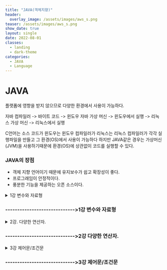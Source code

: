 ```yaml
---
title: "JAVA(객체지향)"
header:
  overlay_image: /assets/images/aws_s.png
teaser: /assets/images/aws_s.png
show_date: true
layout: single
date: 2022-08-01
classes:
  - landing
  - dark-theme
categories:
  - JAVA
  - Language
---
```


# JAVA

플랫폼에 영향을 받지 않으므로 다양한 환경에서 사용이 가능하다.

자바 컴파일러 -> 바이트 코드 -> 윈도우 자바 가상 머신 -> 윈도우에서 실행
                       -> 리눅스 가상 머신 -> 리눅스에서 실행


C언어는 소스 코드가 윈도우는 윈도우 컴파일러가 리눅스는 리눅스 컴파일러가 각각 실행파일을 만들고 그 환경(OS)에서 사용이 가능하다 하지만 JAVA같은 경우는 가상머신 (JVM)을 사용하기때문에 환경(OS)에 상관없이 코드를 실행할 수 있다.

### JAVA의 장점

- 객체 지향 언어이기 때문에 유지보수가 쉽고 확장성이 좋다.
- 프로그래임이 안정적이다.
- 풍분한 기능을 제공하는 오픈 소스이다.



<details>
<summary> 1강 변수와 자료형 </summary>
<div markdown="1">

### 컴퓨터에서 데이터 표현
- 컴퓨터는 0과 1로만 데이터를 저장 한다.
    - bit(비트) : 컴퓨터가 표현하는 데이터의 최소 단위로 2진수 하나의 값을 저장할 수 있는 메모리 크기
    - byte(바이트) : 1byte = 8bit

### 0과 1의 표현 - 2진수
- 컴퓨터는 0과 1로 자료를 표현한다. 따라서 숫자나 문자도 0과 1의 조합으로 표현된다.

### 음의 정수 표현방법
- 정수의 가장 왼쪽에 존재하는 비트는 부호비트 
    - MSB(Most Significant Bit) 가장 중요한 비트
- 음수를 만드는 방법은 2의 보수를 취한다.
    1. 2진수의 모든 비트를 반대로 바꿈
    2. 반대로 바꾼 값에 1을 더함

### 변수
1. 사람의 나이는 해가 바뀌면 변한다. -> 변수
2. 게임을 할면 게임 레벨이 점점 올라감 -> 변수
프로그램에서 사용되는 자료를 저장하기 위한 공간이며 할당 받은 메모리의 주소 대신 부르는 이름이다. 프로그램 실행 중에 값을 변경이 가능하며 사용되기 이전에 선언 되어야 한다.

### 변수 선언 시 유의점
1. 변수의 이름은 알파벳, 숫자, _, $로 구성된다.
2. 대소문자를 구분한다.
3. 변수의 이름은 숫자로 시작할 수 없고, 키워드도 변수의 이름으로 사용할 수 없다.
4. 이름 사이에 공백이 있을 수 없다.
<makr>변수의 이름을 정할 때는 변수의 역할에 어울리는, 의미 있는 이름을 지어야 한다.</mark>

### 변수가 저장되는 공간의 특성 - 자료형

||정수형|문자형|실수형|논리형|
|------|---|---|---|---|
|1바이트|byte|-|-|boolean|
|2바이트|short|char|-|-|
|4바이트|int|-|float|-|
|8바이트|long|-|double|-|

변수가 사용할 공간의 크기와 특성에 따라 자료형을 사용하여 변수를 선언한다.

### byte 와 short
- byte : 1바이트 단위의 자료형
    - 동영상, 음악 파일등 실행 파일의 자료를 처리 할 때 사용하기 좋은 자료형
- short : 2바이트 단위의 자료형
    - 주로 c/c++ 언어와의 호환 시 사용


### Int
자바에서 사용하는 정수에 대한 기본 자료형
- 4바이트 단위의 자료형
- 프로그램에서 사용하는 모든 숫자(리터럴)은 기본적으로 int(4바이트)로 저장된다.
- 32비트를 초과하는 숫자는 Long 형으로 처리

### Long
8바이트 자료형이며 가장 큰 정수 자료형이다.
- 숫자의 뒤에 L또는 l을 써서 long형임을 표시  
ex) int num = 12345678900; ->오류  
    long num = 12345678900L; 으로 표현


### char - 문자 자료형
컴퓨터에서는 문자도 내부저긍로는 비트의 조합으로 표현한다.  
자바에서는 문자를 2바이트로 처리한다.

### 문자 세트
문자를 위한 코드 값(숫자 값)들을 정해 놓은 세트
1. 아스키(ASCII) : 1 바이트로 영문자, 숫자, 특수문자 등을 표현 함
2. 유니코드(Unidocde) : 한글과 같은 복잡한 언어를 표현하기 위한 표준 인콘딩 UTF-8, UTF-16이 대표적이다.


### float, double - 실수 자료형
부동 소수점 방식 : 실수를 지수부와 가수부로 표현 하며 무한의 실수를 표현하기 위한 방식이다.
- 실수 자료형 : float(4바이트) double(8바이트) 
- float으로 선언 시 long과 마찬가지로 f라는 식별자를 사용

### boolean - 논리형
논리값 true(참), false(거짓)을 표현하는 자료형

### 자료형 없이 변수 사용 (자바 10)
- 자료형이 필효한 이유
    - 변수를 선언 할 때는 변수가 사용할 메모리 크기와 타입을 구분하기 위해 사용한다.
- 지역 변수 자료형 추론 
    - 변수에 대입되는 값을 보고 컴파일러가 추론한다.

```java
var num = 10;
// c++ auto와 비슷하다 
// 도중에 타입을 변경할 수 없다.
// 지역 변수에서만 사용가능
```

### 상수
상수 : 변하지 않는 값
- 상수를 선언
    - final 키워드를 사용한다.

```java
final int MAX_NUM = 100;
```

### 리터럴(literal)
리터럴 : 프로그램에서 사용하는 모든 숫자,값 ,논리 값  
ex) 10, 3.14, 'A', true

- 리터럴에 해당되는 값은 특정 메모리 공간의 상수 풀(constant pool)에 있다.
- 필요한 경우 상수 풀에서 가져와서 사용
- 상수 풀에 저장 할 때 정수는 int로 실수는 double로 저장하낟.
- 따라서 Long이나 float값으로 저장해야 하는 경우 식별자를 명시해야 한다.

### 형 변환(type conversion)
자료형은 각각 사용하는 메모리 크기와 방식이 다르다. 서로 다른 자료형의 값이 대입되는 경우 형 변환이 일어난다.
1. 묵시적 형변환 : 작은 수에서 큰 수로, 덜 정밀한 수에서 더 정밀한 수로 대입되는 경우

2. 명시적 형변환 : 묵시적 형 변환의 반대의 경우 변환 되는 자료형을 명함 자료의 손실이 발생 할 수 있다. 

```java
double dNum = 3.14;
int num =(int)dNum; // 직접적으로 자료형을 명시해야 한다.
```
</div> 
</details>

### ----------------------------->1강 변수와 자료형


<details>
<summary> 2강. 다양한 연산자. </summary>
<div markdown="1">

### 항과 연산자
- 항(operand) : 연산에 사용되는 값
- 연산자(operator) : 항을 이용하여 연산하는 기호

|연산자|설명|예시|
|------|---|---|
|단항 연산자|항이 한 개인 연산자|++num|
|이항 연산자|항이 두 개인 연산자|num1 + num2|
|삼항 연산자|항이 세 개인 연산자|(5>3)?1:0|

### 대입 연산자
변수에 값을 대입 하는 연산자
- 연사늬 결과를 변수에 대입
- 우선 순위가 가장 낮음
- 왼쪽 변수(left value)에 오른쪽 변수 (right value)를 댕비

### 부호 연산자
단항 연산자이며 양수/음수의 표현,값의 부호를 변경한다.
- 변수에 +,-를 사용한다고 해서 변수의 값이 변하는 것은 아님
- 변수의 값을 변경하려면 대입연산자를 사용

### 산술 연산자
사칙연산에 사용되는 연산자
|연산자|설명|예시|
|------|---|---|
|+|두 항을 더한다|5 + 3|
|-|앞에 있는 항에서 뒤에 있는 항을 뺀다|5 - 3|
|*|두 항을 곱한다|5 * 3|
|/|앞에 있는 항에서 뒤에 있는 항을 나누어 몫을 구한다|5 / 3|
|%|앞에 있는 항에서 뒤에 있는 항을 나누어 나머지를 구한다|5 % 3|

### 증가 감소 연산자
단항 연산자
- 1만큼 더하거나 1만큼 뺄 때 사용
- 항의 앞/뒤 위치에 따라 결과가 달라진다

|연산자|설명|예시|
|------|---|---|
|++|항의 값에 1을 더한다 |num++ 끝나고 더함 ++num 더하고 끝냄|
|--|항에 값에서 1을 뺀다|num--|

### 관계 연산자
이항 연산자
- 연산의 결과가 true OR false로 반환 됨

### 논리 연산자
관계 연산자와 혼합하여 많이 사용 된다.
- 연산의 결과가 true OR false로 반환 됨

|연산자|설명|예시|
|------|---|---|
|"&&"|두 항이 모두 참인 경우에만 결과 값이 참|1<2 && 2<3 -> 참|
|"||"|두 항 중 하나만 참이면 참이다 |1<2 || 2>3 ->참|
|"!"|단항 연산자이며 참은 거짓으로 거짓은 참으로 바꾼다|!(1>2) ->참 |

#### # 논리 합에서 이미 앞에 항이 참이면 뒤에 항은 연산하지 않는다.
#### # 논리 곱에서 이미 앞에 항이 거짓이면 뒤에 항은 연산하지 않는다.

### 조건 연산자
삼항 연산자
- 조건 식의 결과가 참인 경우와 거짓인 경우에 따라 다른 식이나 결과가 수행된다
- 제어문 중 조건문을 간단히 표현할 때 사용할 수 있음

```java
int num = (5>3) ?10 :20;
```

### 비트 연산자
비트 연산자는 정수에만 사용할 수 있다.


|연산자|설명|예시|
|------|---|---|
|~|비트의 반전 (1의 보수) | A = ~A;|
|&|비트 단위 AND |1 & 1 1반환 그 외는 0|
|OR(|)|비트 단위 OR| 0 OR 0 0반환 그 외는 1|
|^|비트 단위 XOR |두 개의 비트가 서로 다른 경우 1을 반환|
|<<|왼쪽 shif| a<<2 변수 a를 2비트 만큼 왼쪽으로 이동|
|>>|오른쪽 shif| a>>2 변수 a를 2비트 만큼 오른쪽으로 이동|
|>>>|오른쪽 shif| >>와 동일한 연산이지만 채워지는 비트가 부호와 상관없이 0임|


</div>
</details>

### ----------------------------->2강 다양한 연산자.

<details>
<summary> 3강 제어문/조건문  </summary>
<div markdown="1">

### 조건문 
주어진 조건에 따라 다른 수행문이 실행되도록 프로그래밍 하는것

```java
if(조건식){
    수행문;
}

else if(조건 2){
    수행문;
}

else{
    수행문;
}
```

### switch-case문
조건식의 결과가 정수 또는 문자열의 값이고 그 값에 따라 수행문이 결정될 때
- if-else, if-else문을 대신하여 사용

```java
switch(num){
    case 1 : num1= num;
            break;
    case 2 : num2= num;
            break;
    default : num = num;
}
```

### 반복문
주어진 조건이 만족할 때까지 수행문을 반복적으로 수행한다.
- while, do-while,for 문이 있음
- 조건의 만족과 반복 가능 여부에 대해 정확한 코딩을 해야 함

### while문
조건식이 참인 동안 수행문을 반복해서 수행
- 무한루프에 빠지지않게 하기 위해서 반복문을 탈출하게 만들어야 함

```java
while(조건식){
    수행문1;
    .... 반복
}
```

### for문
반복문 중 가장 많이 사용하는 반복문
- 주로 조건이 횟수인 경우 사용
- 초기화식, 조건식, 증감식을 한꺼번에 작성

```java
for(int i=0; i<=10; i++){
    System.out.println(i);
}
```

</div>
</details>

### ----------------------------->3강 제어문/조건문






<!--
<details>
<summary>  </summary>
<div markdown="1">

</div>
</details>
----------------------
-->